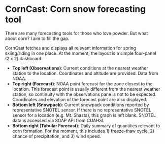 # CornCast: Corn snow forecasting tool
There are many forecasting tools for those who love powder. But what about corn? I aim to fill the gap.

CornCast fetches and displays all relevant information for spring skiing/riding in one place. At the moment, the layout is a simple four-panel (2 x 2) dashboard:

 * **Top left (Observations)**: Current conditions at the nearest weather station to the location. Coordinates and altitude are provided. Data from NOAA.
 * **Top right (Forecast)**: NOAA point forecast for the zone closest to the location. This forecast point is usually different from the nearest weather station, so continuity with the observations pane is not to be expected. Coordinates and elevation of the forecast point are also displayed.
 * **Bottom left (Snowpack)**: Current snowpack conditions reported by representative SNOTEL sensor. If there is no representative SNOTEL sensor for a location (e.g. Mt. Shasta), this graph is left blank. SNOTEL data is accessed via SOAP API from CUAHSI.
 * **Bottom right (Tabular Forecast)**: Daily summary of quantities relevant to corn formation. For the moment, this includes 1) freeze-thaw cycle, 2) chance of precipitation, and 3) wind speed.
